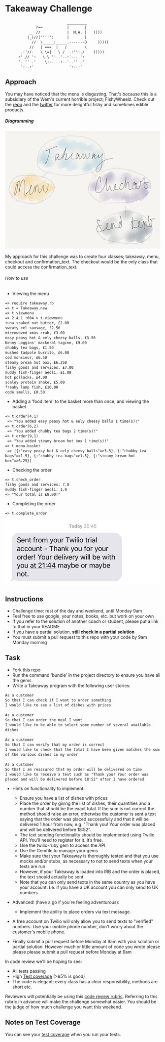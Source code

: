Takeaway Challenge
==================
```
                            _________
              r==           |       |
           _  //            |  M.A. |   ))))
          |_)//(''''':      |       |
            //  \_____:_____.-------D     )))))
           //   | ===  |   /        \
       .:'//.   \ \=|   \ /  .:'':./    )))))
      :' // ':   \ \ ''..'--:'-.. ':
      '. '' .'    \:.....:--'.-'' .'
       ':..:'                ':..:'

 ```
Approach
-------

You may have noticed that the menu is disgusting. That's because this is a subsidiary of the Wem's current horrible project; FishyWheelz. Check out the [repo](https://github.com/wemmm/fishbot) and the [twitter](https://twitter.com/magicalbestbest) for more delightful fishy and sometimes edible products.

##### Diagramming

![diagram](https://github.com/elliewem/takeaway-challenge/blob/master/IMG_4018.jpg)

My approach for this challenge was to create four classes; takeaway, menu, checkout and confirmation_text. The checkout would be the only class that could access the confirmation_text.

###### How to use

* Viewing the menu

```
=> require takeaway.rb
=> t = Takeaway.new
=> t.viewmenu
=> 2.4.1 :004 > t.viewmenu
tuna soaked nut butter, £2.00
sweaty eel sausage, £2.50
microwaved xmas crab, £3.00
easy peasy hot & eely cheesy balls, £3.50
Kenny Loggins' mackeral tagine, £9.00
chubby tea bags, £1.50
mushed tadpole burrito, £6.00
cod monsieur, £6.50
steamy bream hot box, £6.250
fishy goods and services, £7.00
muddy fish-finger aeoli, £1.00
hot pollacks, £4.00
scaley protein shake, £5.00
freaky lamp fish, £10.00
code smells, £0.50

```

* Adding a 'food item' to the basket more than once, and viewing the basket

```
=> t.order(4,1)
 => "You added easy peasy hot & eely cheesy balls 1 time(s)!"
=> t.order(6,2)
 => "You added chubby tea bags 2 time(s)!"
=> t.order(9,1)
 => "You added steamy bream hot box 1 time(s)!"
=> t.menu.basket
 => [{:"easy peasy hot & eely cheesy balls"=>3.5}, {:"chubby tea bags"=>1.5}, {:"chubby tea bags"=>1.5}, {:"steamy bream hot box"=>6.25}]
 ```

 * Checking the order

 ```
=> t.check_order
fishy goods and services: 7.0
muddy fish-finger aeoli: 1.0
 => "Your total is £8.00!"
```

* Completing the order
```
=> t.complete_order
```
![diagram](https://github.com/elliewem/takeaway-challenge/blob/master/IMG_6527.jpg)

Instructions
-------

* Challenge time: rest of the day and weekend, until Monday 9am
* Feel free to use google, your notes, books, etc. but work on your own
* If you refer to the solution of another coach or student, please put a link to that in your README
* If you have a partial solution, **still check in a partial solution**
* You must submit a pull request to this repo with your code by 9am Monday morning

Task
-----

* Fork this repo
* Run the command 'bundle' in the project directory to ensure you have all the gems
* Write a Takeaway program with the following user stories:

```
As a customer
So that I can check if I want to order something
I would like to see a list of dishes with prices

As a customer
So that I can order the meal I want
I would like to be able to select some number of several available dishes

As a customer
So that I can verify that my order is correct
I would like to check that the total I have been given matches the sum of the various dishes in my order

As a customer
So that I am reassured that my order will be delivered on time
I would like to receive a text such as "Thank you! Your order was placed and will be delivered before 18:52" after I have ordered
```

* Hints on functionality to implement:
  * Ensure you have a list of dishes with prices
  * Place the order by giving the list of dishes, their quantities and a number that should be the exact total. If the sum is not correct the method should raise an error, otherwise the customer is sent a text saying that the order was placed successfully and that it will be delivered 1 hour from now, e.g. "Thank you! Your order was placed and will be delivered before 18:52".
  * The text sending functionality should be implemented using Twilio API. You'll need to register for it. It’s free.
  * Use the twilio-ruby gem to access the API
  * Use the Gemfile to manage your gems
  * Make sure that your Takeaway is thoroughly tested and that you use mocks and/or stubs, as necessary to not to send texts when your tests are run
  * However, if your Takeaway is loaded into IRB and the order is placed, the text should actually be sent
  * Note that you can only send texts in the same country as you have your account. I.e. if you have a UK account you can only send to UK numbers.

* Advanced! (have a go if you're feeling adventurous):
  * Implement the ability to place orders via text message.

* A free account on Twilio will only allow you to send texts to "verified" numbers. Use your mobile phone number, don't worry about the customer's mobile phone.
* Finally submit a pull request before Monday at 9am with your solution or partial solution.  However much or little amount of code you wrote please please please submit a pull request before Monday at 9am


In code review we'll be hoping to see:

* All tests passing
* High [Test coverage](https://github.com/makersacademy/course/blob/master/pills/test_coverage.md) (>95% is good)
* The code is elegant: every class has a clear responsibility, methods are short etc.

Reviewers will potentially be using this [code review rubric](docs/review.md).  Referring to this rubric in advance will make the challenge somewhat easier.  You should be the judge of how much challenge you want this weekend.

Notes on Test Coverage
------------------

You can see your [test coverage](https://github.com/makersacademy/course/blob/master/pills/test_coverage.md) when you run your tests.
